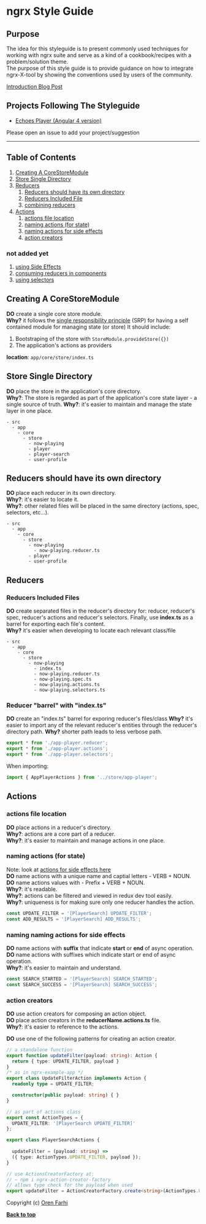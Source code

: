 # ngrx Style Guide

## Purpose
The idea for this styleguide is to present commonly used techniques for working with ngrx suite and serve as a kind of a cookbook/recipes with a problem/solution theme.  
The purpose of this style guide is to provide guidance on how to integrate ngrx-X-tool by showing the conventions used by users of the community.

[Introduction Blog Post]()

## Projects Following The Styleguide
- [Echoes Player (Angular 4 version)](http://github.com/orizens/echoes-player) 

Please open an issue to add your project/suggestion

-----------------------
## Table of Contents

1. [Creating A CoreStoreModule](#creating-a-corestoremodule)
1. [Store Single Directory](#store-single-directory)
1. [Reducers](#reducers)
    1. [Reducers should have its own directory](#reducers-should-have-its-own-directory)
    1. [Reducers Included File](#reducers-included-file)
    1. [combining reducers](#combining-reducers)
1. [Actions](#actions)
    1. [actions file location](#actions-file-location)
    1. [naming actions (for state)](#naming-actions-for-state)
    1. [naming actions for side effects](#actions-for-side-effects)
    1. [action creators](#action-creators)

### not added yet
1. [using Side Effects](#using-side-effects)
1. [consuming reducers in components](#consuming-reducers-in-components)
1. [using selectors](#using-selectors)

## Creating A CoreStoreModule
**DO** create a single core store module.  
**Why?** it follows the [single responsibility principle](https://wikipedia.org/wiki/Single_responsibility_principle) (SRP) for having a self contained module for managing state (or store)
It should include:  
1. Bootstraping of the store with ```StoreModule.provideStore({})```
2. The application's actions as providers  

**location**: ```app/core/store/index.ts``` 

## Store Single Directory
**DO** place the store in the application's core directory.  
**Why?**: The store is regarded as part of the application's core state layer - a single source of truth.
**Why?**: it's easier to maintain and manage the state layer in one place.

```
- src
  - app
    - core
      - store
        - now-playing
        - player
        - player-search
        - user-profile
```

## Reducers should have its own directory
**DO** place each reducer in its own directory.  
**Why?**: it's easier to locate it.  
**Why?**: other related files will be placed in the same directory (actions, spec, selectors, etc...).  
```
- src
  - app
    - core
      - store
        - now-playing
          - now-playing.reducer.ts
        - player
        - user-profile
```
## Reducers
### Reducers Included Files
**DO** create separated files in the reducer's directory for: reducer, reducer's spec, reducer's actions and reducer's selectors. Finally, use **index.ts** as a barrel for exporting each file's content.  
**Why?** it's easier when developing to locate each relevant class/file

```
- src
  - app
    - core
      - store
        - now-playing
          - index.ts
          - now-playing.reducer.ts
          - now-playing.spec.ts
          - now-playing.actions.ts
          - now-playing.selectors.ts
```
### Reducer "barrel" with "index.ts"
**DO** create an "index.ts" barrel for exporing reducer's files/class
**Why?** it's easier to import any of the relevant reducer's entities through the reducer's directory path.
**Why?** shorter path leads to less verbose path. 

```typescript
export * from './app-player.reducer';
export * from './app-player.actions';
export * from './app-player.selectors';
```

When importing:  
```typescript
import { AppPlayerActions } from '../store/app-player';
```

## Actions
### actions file location
**DO** place actions in a reducer's directory.  
**Why?**: actions are a core part of a reducer.  
**Why?**: it's easier to maintain and manage actions in one place.

### naming actions (for state)  
Note: look at [actions for side effects here](#actions-for-side-effects)  
**DO** name actions with a unique name and captial letters - VERB + NOUN.  
**DO** name actions values with - Prefix + VERB + NOUN.  
**Why?**: it's readable.  
**Why?**: actions can be filtered and viewed in redux dev tool easily.  
**Why?**: uniqueness is for making sure only one reducer handles the action.  
```typescript
const UPDATE_FILTER = '[PlayerSearch] UPDATE_FILTER';
const ADD_RESULTS = '[PlayerSearch] ADD_RESULTS';
```

### naming naming actions for side effects
**DO** name actions with **suffix** that indicate **start** or **end** of async operation.  
**DO** name actions with suffixes which indicate start or end of async operation.  
**Why?**: it's easier to maintain and understand.  
```typescript
const SEARCH_STARTED = '[PlayerSearch] SEARCH_STARTED';
const SEARCH_SUCCESS = '[PlayerSearch] SEARCH_SUCCESS';
```
### action creators 
**DO** use action creators for composing an action object.  
**DO** place action creators in the **reducerName.actions.ts** file.  
**Why?**: it's easier to reference to the actions.    

**DO** use one of the following patterns for creating an action creator.  

```typescript  
// a standalone function
export function updateFilter(payload: string): Action {
  return { type: UPDATE_FILTER, payload }
}
/* as in ngrx-example-app */
export class UpdateFilterAction implements Action {
  readonly type = UPDATE_FILTER;

  constructor(public payload: string) { }
}

// as part of actions class
export const ActionTypes = {
  UPDATE_FILTER: '[PlayerSearch UPDATE_FILTER]'
};

export class PlayerSearchActions {
  
  updateFilter = (payload: string) =>
  ({ type: ActionTypes.UPDATE_FILTER, payload });
}

// use ActionsCreatorFactory at: 
// ~ npm i ngrx-action-creator-factory
// allows type check for the payload when used
export updateFilter = ActionCreatorFactory.create<string>(ActionTypes.UPDATE_FILTER);
```
Copyright (c) [Oren Farhi](http://orizens.com)

**[Back to top](#table-of-contents)**